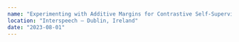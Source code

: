 ```yaml
---
name: "Experimenting with Additive Margins for Contrastive Self-Supervised Speaker Verification"
location: "Interspeech — Dublin, Ireland"
date: "2023-08-01"
---
```


